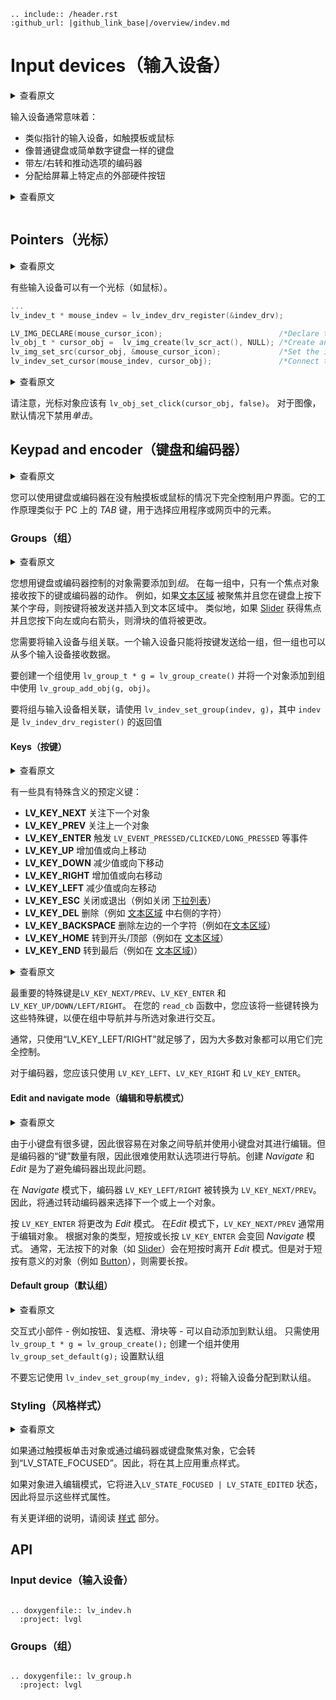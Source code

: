 ```eval_rst
.. include:: /header.rst 
:github_url: |github_link_base|/overview/indev.md
```
# Input devices（输入设备）

<details>
<summary>查看原文</summary>
<p>

An input device usually means:
- Pointer-like input device like touchpad or mouse
- Keypads like a normal keyboard or simple numeric keypad
- Encoders with left/right turn and push options
- External hardware buttons which are assigned to specific points on the screen
 
</p>
</details>

输入设备通常意味着：
- 类似指针的输入设备，如触摸板或鼠标
- 像普通键盘或简单数字键盘一样的键盘
- 带左/右转和推动选项的编码器
- 分配给屏幕上特定点的外部硬件按钮


<details>
<summary>查看原文</summary>
<p>

``` important:: Before reading further, please read the [Porting](/porting/indev) section of Input devices
```

</p>
</details>

``` important:: 在进一步阅读之前，请阅读 Input devices 的 [Porting](/porting/indev) 部分
```

## Pointers（光标）

<details>
<summary>查看原文</summary>
<p>

Pointer input devices (like a mouse) can have a cursor.
 
</p>
</details>

有些输入设备可以有一个光标（如鼠标）。


```c
...
lv_indev_t * mouse_indev = lv_indev_drv_register(&indev_drv);

LV_IMG_DECLARE(mouse_cursor_icon);                          /*Declare the image file.*/
lv_obj_t * cursor_obj =  lv_img_create(lv_scr_act(), NULL); /*Create an image object for the cursor */
lv_img_set_src(cursor_obj, &mouse_cursor_icon);             /*Set the image source*/
lv_indev_set_cursor(mouse_indev, cursor_obj);               /*Connect the image  object to the driver*/

```

<details>
<summary>查看原文</summary>
<p>

Note that the cursor object should have `lv_obj_set_click(cursor_obj, false)`.
For images, *clicking* is disabled by default.
 
</p>
</details>

请注意，光标对象应该有 `lv_obj_set_click(cursor_obj, false)`。
对于图像，默认情况下禁用*单击*。

## Keypad and encoder（键盘和编码器）

<details>
<summary>查看原文</summary>
<p>

You can fully control the user interface without touchpad or mouse using a keypad or encoder(s). It works similar to the *TAB* key on the PC to select the element in an application or a web page.
 
</p>
</details>

您可以使用键盘或编码器在没有触摸板或鼠标的情况下完全控制用户界面。它的工作原理类似于 PC 上的 *TAB* 键，用于选择应用程序或网页中的元素。

### Groups（组）

<details>
<summary>查看原文</summary>
<p>

The objects, you want to control with keypad or encoder, needs to be added to a *Group*.
In every group, there is exactly one focused object which receives the pressed keys or the encoder actions.
For example, if a [Text area](/widgets/core/textarea) is focused and you press some letter on a keyboard, the keys will be sent and inserted into the text area.
Similarly, if a [Slider](/widgets/core/slider) is focused and you press the left or right arrows, the slider's value will be changed.

You need to associate an input device with a group. An input device can send the keys to only one group but, a group can receive data from more than one input device too.

To create a group use `lv_group_t * g = lv_group_create()` and to add an object to the group use `lv_group_add_obj(g, obj)`.

To associate a group with an input device use `lv_indev_set_group(indev, g)`, where `indev` is the return value of `lv_indev_drv_register()`
 
</p>
</details>

您想用键盘或编码器控制的对象需要添加到*组*。
在每一组中，只有一个焦点对象接收按下的键或编码器的动作。
例如，如果[文本区域](/widgets/core/textarea) 被聚焦并且您在键盘上按下某个字母，则按键将被发送并插入到文本区域中。
类似地，如果 [Slider](/widgets/core/slider) 获得焦点并且您按下向左或向右箭头，则滑块的值将被更改。

您需要将输入设备与组关联。一个输入设备只能将按键发送给一组，但一组也可以从多个输入设备接收数据。

要创建一个组使用 `lv_group_t * g = lv_group_create()` 并将一个对象添加到组中使用 `lv_group_add_obj(g, obj)`。

要将组与输入设备相关联，请使用 `lv_indev_set_group(indev, g)`，其中 `indev` 是 `lv_indev_drv_register()` 的返回值

#### Keys（按键）

<details>
<summary>查看原文</summary>
<p>

There are some predefined keys which have special meaning:
- **LV_KEY_NEXT** Focus on the next object
- **LV_KEY_PREV** Focus on the previous object
- **LV_KEY_ENTER** Triggers `LV_EVENT_PRESSED/CLICKED/LONG_PRESSED` etc. events
- **LV_KEY_UP** Increase value or move upwards
- **LV_KEY_DOWN** Decrease value or move downwards
- **LV_KEY_RIGHT** Increase value or move the the right
- **LV_KEY_LEFT** Decrease value or move the the left
- **LV_KEY_ESC**  Close or exit (E.g. close a [Drop down list](/widgets/core/dropdown))
- **LV_KEY_DEL**  Delete (E.g. a character on the right in a [Text area](/widgets/core/textarea))
- **LV_KEY_BACKSPACE** Delete a character on the left (E.g. in a [Text area](/widgets/core/textarea))
- **LV_KEY_HOME** Go to the beginning/top (E.g. in a [Text area](/widgets/core/textarea))
- **LV_KEY_END** Go to the end (E.g. in a [Text area](/widgets/core/textarea)))
 
</p>
</details>

有一些具有特殊含义的预定义键：
- **LV_KEY_NEXT** 关注下一个对象
- **LV_KEY_PREV** 关注上一个对象
- **LV_KEY_ENTER** 触发 `LV_EVENT_PRESSED/CLICKED/LONG_PRESSED` 等事件
- **LV_KEY_UP** 增加值或向上移动
- **LV_KEY_DOWN** 减少值或向下移动
- **LV_KEY_RIGHT** 增加值或向右移动
- **LV_KEY_LEFT** 减少值或向左移动
- **LV_KEY_ESC** 关闭或退出（例如关闭 [下拉列表](/widgets/core/dropdown)）
- **LV_KEY_DEL** 删除（例如 [文本区域](/widgets/core/textarea) 中右侧的字符）
- **LV_KEY_BACKSPACE** 删除左边的一个字符（例如在[文本区域](/widgets/core/textarea)）
- **LV_KEY_HOME** 转到开头/顶部（例如在 [文本区域](/widgets/core/textarea)）
- **LV_KEY_END** 转到最后（例如在 [文本区域](/widgets/core/textarea))）



<details>
<summary>查看原文</summary>
<p>

The most important special keys are `LV_KEY_NEXT/PREV`, `LV_KEY_ENTER` and `LV_KEY_UP/DOWN/LEFT/RIGHT`.
In your `read_cb` function, you should translate some of your keys to these special keys to navigate in the group and interact with the selected object.

Usually, it's enough to use only `LV_KEY_LEFT/RIGHT` because most of the objects can be fully controlled with them.

With an encoder, you should use only `LV_KEY_LEFT`, `LV_KEY_RIGHT`, and `LV_KEY_ENTER`.
 
</p>
</details>

最重要的特殊键是`LV_KEY_NEXT/PREV`、`LV_KEY_ENTER` 和`LV_KEY_UP/DOWN/LEFT/RIGHT`。
在您的 `read_cb` 函数中，您应该将一些键转换为这些特殊键，以便​​在组中导航并与所选对象进行交互。

通常，只使用“LV_KEY_LEFT/RIGHT”就足够了，因为大多数对象都可以用它们完全控制。

对于编码器，您应该只使用 `LV_KEY_LEFT`、`LV_KEY_RIGHT` 和 `LV_KEY_ENTER`。

#### Edit and navigate mode（编辑和导航模式）

<details>
<summary>查看原文</summary>
<p>

Since a keypad has plenty of keys, it's easy to navigate between the objects and edit them using the keypad. But the encoders have a limited number of "keys" and hence it is difficult to navigate using the default options. *Navigate* and *Edit* are created to avoid this problem with the encoders.

In *Navigate* mode, the encoders `LV_KEY_LEFT/RIGHT` is translated to `LV_KEY_NEXT/PREV`. Therefore the next or previous object will be selected by turning the encoder.
Pressing `LV_KEY_ENTER` will change to *Edit* mode.

In *Edit* mode, `LV_KEY_NEXT/PREV` is usually used to edit the object.
Depending on the object's type, a short or long press of `LV_KEY_ENTER` changes back to *Navigate* mode.
Usually, an object which can not be pressed (like a [Slider](/widgets/core/slider)) leaves *Edit* mode on short click. But with objects where short click has meaning (e.g. [Button](/widgets/core/btn)), a long press is required.
 
</p>
</details>

由于小键盘有很多键，因此很容易在对象之间导航并使用小键盘对其进行编辑。但是编码器的“键”数量有限，因此很难使用默认选项进行导航。创建 *Navigate* 和 *Edit* 是为了避免编码器出现此问题。

在 *Navigate* 模式下，编码器 `LV_KEY_LEFT/RIGHT` 被转换为 `LV_KEY_NEXT/PREV`。因此，将通过转动编码器来选择下一个或上一个对象。

按 `LV_KEY_ENTER` 将更改为 *Edit* 模式。
在*Edit* 模式下，`LV_KEY_NEXT/PREV` 通常用于编辑对象。
根据对象的类型，短按或长按 `LV_KEY_ENTER` 会变回 *Navigate* 模式。
通常，无法按下的对象（如 [Slider](/widgets/core/slider)）会在短按时离开 *Edit* 模式。但是对于短按有意义的对象（例如 [Button](/widgets/core/btn)），则需要长按。

#### Default group（默认组）

<details>
<summary>查看原文</summary>
<p>

Interactive widgets - such as buttons, checkboxes, sliders, etc - can be automatically added to a default group.
Just create a group with `lv_group_t * g = lv_group_create();` and set the default group with `lv_group_set_default(g);`

Don't forget to assign the input device(s) to the default group with ` lv_indev_set_group(my_indev, g);`.
 
</p>
</details>

交互式小部件 - 例如按钮、复选框、滑块等 - 可以自动添加到默认组。
只需使用 `lv_group_t * g = lv_group_create();` 创建一个组并使用 `lv_group_set_default(g);` 设置默认组

不要忘记使用 `lv_indev_set_group(my_indev, g);` 将输入设备分配到默认组。

### Styling（风格样式）

<details>
<summary>查看原文</summary>
<p>

If an object is focused either by clicking it via touchpad, or focused via an encoder or keypad it goes to `LV_STATE_FOCUSED`. Hence focused styles will be applied on it. 

If the object goes to edit mode it goes to `LV_STATE_FOCUSED | LV_STATE_EDITED` state so these style properties will be shown. 

For a more detaild description read the [Style](https://docs.lvgl.io/v7/en/html/overview/style.html) section.
 
</p>
</details>

如果通过触摸板单击对象或通过编码器或键盘聚焦对象，它会转到“LV_STATE_FOCUSED”。因此，将在其上应用重点样式。

如果对象进入编辑模式，它将进入`LV_STATE_FOCUSED | LV_STATE_EDITED` 状态，因此将显示这些样式属性。

有关更详细的说明，请阅读 [样式](https://docs.lvgl.io/v7/en/html/overview/style.html) 部分。

## API


### Input device（输入设备）

```eval_rst

.. doxygenfile:: lv_indev.h
  :project: lvgl

```

### Groups（组）

```eval_rst

.. doxygenfile:: lv_group.h
  :project: lvgl

```
